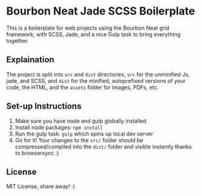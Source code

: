# Bourbon Neat Jade SCSS Boilerplate
This is a boilerplate for web projects using the Bourbon Neat grid framework, with SCSS, Jade, and a nice Gulp task to bring everything together.

## Explaination
The project is split into `src` and `dist` directories, `src` for the unminified Js, jade, and SCSS, and `dist` for the minified, autoprefixed versions of your code, the HTML, and the `assets` folder for images, PDFs, etc.

## Set-up Instructions
1. Make sure you have node and gulp globally installed
2. Install node packages: `npm install`
3. Run the gulp task: `gulp` which spins up local dev server
4. Go for it! Your changes to the `src/` folder should be compressed/compiled into the `dist/` folder and visible instantly thanks to browsersync :)

## License
MIT License, share away! :)